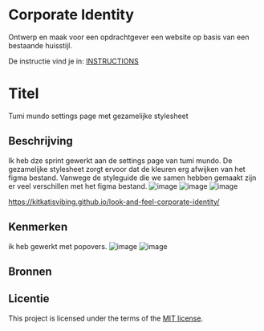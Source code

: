 # Corporate Identity

Ontwerp en maak voor een opdrachtgever een website op basis van een bestaande huisstijl.

De instructie vind je in: [INSTRUCTIONS](https://github.com/fdnd-task/look-and-feel-corporate-identity/blob/main/docs/INSTRUCTIONS.md)


# Titel
Tumi mundo settings page met gezamelijke stylesheet

## Beschrijving
Ik heb dze sprint gewerkt aan de settings page van tumi mundo. De gezamelijke stylesheet zorgt ervoor dat de kleuren erg afwijken van het figma bestand. 
Vanwege de styleguide die we samen hebben gemaakt zijn er veel verschillen met het figma bestand.
![image](https://github.com/user-attachments/assets/44cee4d2-cbcf-4d9a-97ee-a6f8872749c8)
![image](https://github.com/user-attachments/assets/3e552e48-334d-478c-855c-15e28f9fc6f4)
![image](https://github.com/user-attachments/assets/da44a2f6-c2b3-4e46-8dca-780330b8c02f)


https://kitkatisvibing.github.io/look-and-feel-corporate-identity/

## Kenmerken
ik heb gewerkt met popovers.
![image](https://github.com/user-attachments/assets/118cb5d6-aab6-4c94-a43b-3bc889367bf9)
![image](https://github.com/user-attachments/assets/c45b62f8-ad43-4930-aa82-883b8c0487c2)


## Bronnen

## Licentie

This project is licensed under the terms of the [MIT license](./LICENSE).
